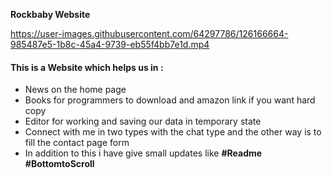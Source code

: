 
<b>Rockbaby Website </b>

https://user-images.githubusercontent.com/64297786/126166664-985487e5-1b8c-45a4-9739-eb55f4bb7e1d.mp4


<h4> This is a Website which helps us in :</h4>
<ul>
  <li>News on the home page </li>  
   <li>Books for programmers to download and amazon link if you want hard copy </li>
   <li>Editor for working and saving our data in temporary state </li>
  <li>Connect with me in two types with the chat type and the other way is to fill the contact page form </li>
  <li>In addition to this i have give small updates like <b>#Readme #BottomtoScroll</b> </li>
  
</ul>
